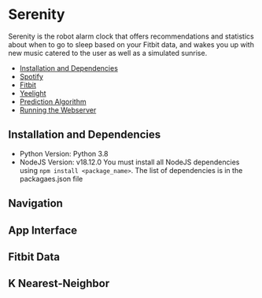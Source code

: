 # Serenity
Serenity is the robot alarm clock that offers recommendations and statistics about when to go to sleep based on your Fitbit data, and wakes you up with new music catered to the user as well as a simulated sunrise.

- [Installation and Dependencies](#installation-and-dependencies)
- [Spotify](#spotify)
- [Fitbit](#how-to-install)
- [Yeelight](#how-to-install)
- [Prediction Algorithm](#prediction-algorithm)
- [Running the Webserver](#running-the-webserver)

## Installation and Dependencies
- Python Version: Python 3.8
- NodeJS Version: v18.12.0
You must install all NodeJS dependencies using `npm install <package_name>`. The list of dependencies is in the packagaes.json file 

## Navigation

## App Interface

## Fitbit Data

## K Nearest-Neighbor

